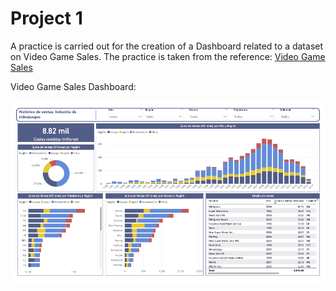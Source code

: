 # Project 1

A practice is carried out for the creation of a Dashboard related to a dataset on Video Game Sales. The practice is taken from the reference: [Video Game Sales](https://www.youtube.com/watch?v=pwJuFbyhZFE&t=2164s)


Video Game Sales Dashboard:

![Video Game Sales Dashboard](https://github.com/RicardoHRomero/Learning-PowerBi-Resources/blob/main/Project_1/Proyecto%20Ventas%20Videojuegos.png)

